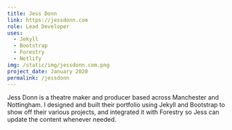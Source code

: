 ```yaml
---
title: Jess Donn
link: https://jessdonn.com
role: Lead Developer
uses:
  - Jekyll
  - Bootstrap
  - Forestry
  - Netlify 
img: /static/img/jessdonn.com.png
project_date: January 2020
permalink: /jessdonn 
--- 
```


Jess Donn is a theatre maker and producer based across Manchester and Nottingham. I designed and built their portfolio using Jekyll and Bootstrap to show off their various projects, and integrated it with Forestry so Jess can update the content whenever needed.